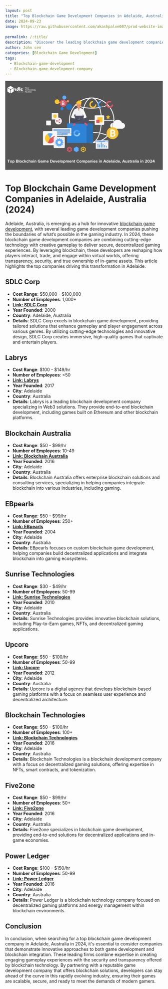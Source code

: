 ```yaml
---
layout: post
title: "Top Blockchain Game Development Companies in Adelaide, Australia in 2024"
date: 2024-09-23
image: https://raw.githubusercontent.com/akashpalve007/prod-website-images/b8d619bc45bc2833f0859f92515cced9da43e6b3/Top%20Blockchain%20Game%20Development%20Companies%20in%20Adelaide%2C%20Australia%20in%202024.png?raw=true

permalink: /:title/
description: "Discover the leading blockchain game development companies in Adelaide, Australia, shaping the future of gaming in 2024."
author: John sen
categories: [Blockchain Game Development]
tags:
  - Blockchain-game-development
  - Blockchain-game-development-company
---
```

![Blockchain game development](https://raw.githubusercontent.com/akashpalve007/prod-website-images/b8d619bc45bc2833f0859f92515cced9da43e6b3/Top%20Blockchain%20Game%20Development%20Companies%20in%20Adelaide%2C%20Australia%20in%202024.png?raw=true)
 

# Top Blockchain Game Development Companies in Adelaide, Australia (2024)

Adelaide, Australia, is emerging as a hub for innovative <span
            class="c1"><a class="c4"
                href="https://www.google.com/url?q=(https://sdlccorp.com/services/games/blockchain-game-development-company/&amp;sa=D&amp;source=editors&amp;ust=1724410720621983&amp;usg=AOvVaw3sobKdvIeR6WedIPsg5Add">blockchain
                game development</a></span>, with several leading game development companies pushing the boundaries of what’s possible in the gaming industry. In 2024, these blockchain game development companies are combining cutting-edge technology with creative gameplay to deliver secure, decentralized gaming experiences. By leveraging blockchain, these developers are reshaping how players interact, trade, and engage within virtual worlds, offering transparency, security, and true ownership of in-game assets. This article highlights the top companies driving this transformation in Adelaide.

## SDLC Corp

- **Cost Range**: $50,000 - $100,000  
- **Number of Employees**: 1,000+  
- **[Link: SDLC Corp](https://sdlccorp.com/)**  
- **Year Founded**: 2000  
- **Country**: Adelaide, Australia  
- **Details**: SDLC Corp excels in blockchain game development, providing tailored solutions that enhance gameplay and player engagement across various genres. By utilizing cutting-edge technologies and innovative design, SDLC Corp creates immersive, high-quality games that captivate and entertain players.

## Labrys

- **Cost Range**: $100 - $149/hr  
- **Number of Employees**: <50  
- **[Link: Labrys](https://labrys.io/)**  
- **Year Founded**: 2017  
- **City**: Adelaide  
- **Country**: Australia  
- **Details**: Labrys is a leading blockchain development company specializing in Web3 solutions. They provide end-to-end blockchain development, including games built on Ethereum and other blockchain platforms​.

## Blockchain Australia

- **Cost Range**: $50 - $99/hr  
- **Number of Employees**: 10-49  
- **[Link: Blockchain Australia](https://blockchainaustralia.com/)**  
- **Year Founded**: 2016  
- **City**: Adelaide  
- **Country**: Australia  
- **Details**: Blockchain Australia offers enterprise blockchain solutions and consulting services, specializing in helping companies integrate blockchain into various industries, including gaming.

## EBpearls

- **Cost Range**: $50 - $99/hr  
- **Number of Employees**: 250+  
- **[Link: EBpearls](https://ebpearls.com/)**  
- **Year Founded**: 2004  
- **City**: Adelaide  
- **Country**: Australia  
- **Details**: EBpearls focuses on custom blockchain game development, helping companies build decentralized applications and integrate blockchain into gaming ecosystems​.

## Sunrise Technologies

- **Cost Range**: $30 - $49/hr  
- **Number of Employees**: 50-99  
- **[Link: Sunrise Technologies](https://sunrisetech.com.au/)**  
- **Year Founded**: 2010  
- **City**: Adelaide  
- **Country**: Australia  
- **Details**: Sunrise Technologies provides innovative blockchain solutions, including Play-to-Earn games, NFTs, and decentralized gaming applications​.

## Upcore

- **Cost Range**: $50 - $100/hr  
- **Number of Employees**: 50-99  
- **[Link: Upcore](https://upcore.com/)**  
- **Year Founded**: 2012  
- **City**: Adelaide  
- **Country**: Australia  
- **Details**: Upcore is a digital agency that develops blockchain-based gaming platforms with a focus on seamless user experience and decentralized architecture​.

## Blockchain Technologies

- **Cost Range**: $50 - $100/hr  
- **Number of Employees**: 100+  
- **[Link: Blockchain Technologies](https://blockchaintechnologies.com.au/)**  
- **Year Founded**: 2016  
- **City**: Adelaide  
- **Country**: Australia  
- **Details**: Blockchain Technologies is a blockchain development company with a focus on decentralized gaming solutions, offering expertise in NFTs, smart contracts, and tokenization​.

## Five2one

- **Cost Range**: $50 - $99/hr  
- **Number of Employees**: 50+  
- **[Link: Five2one](https://five2one.com/)**  
- **Year Founded**: 2016  
- **City**: Adelaide  
- **Country**: Australia  
- **Details**: Five2one specializes in blockchain game development, providing end-to-end solutions for decentralized applications and in-game economies​.

## Power Ledger

- **Cost Range**: $100 - $150/hr  
- **Number of Employees**: 50-99  
- **[Link: Power Ledger](https://powerledger.io/)**  
- **Year Founded**: 2016  
- **City**: Adelaide  
- **Country**: Australia  
- **Details**: Power Ledger is a blockchain technology company focused on decentralized gaming platforms and energy management within blockchain environments​.

## Conclusion

In conclusion, when searching for a top blockchain game development company in Adelaide, Australia in 2024, it's essential to consider companies that demonstrate innovative approaches to both game development and blockchain integration. These leading firms combine expertise in creating engaging gameplay experiences with the security and transparency offered by blockchain technology. By partnering with a reputable game development company that offers blockchain solutions, developers can stay ahead of the curve in this rapidly evolving industry, ensuring their games are scalable, secure, and ready to meet the demands of modern gamers.









